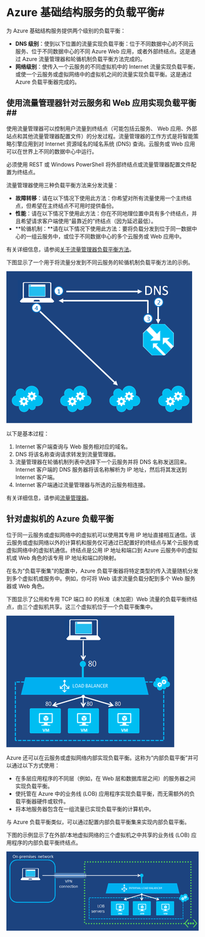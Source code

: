<properties
	pageTitle="Azure 基础结构服务的负载平衡"
	description="介绍 Azure 所支持的两种不同类型的负载平衡：适用于云服务的负载平衡器，以及适用于客户端流量的 Azure 流量管理器。"
	services="virtual-machines"
	documentationCenter=""
	authors="joaoma"
	manager="adinah"
	editor=""/>

<tags
	ms.service="virtual-machines"
	ms.date="07/21/2015"
	wacn.date="01/21/2016"/>


# Azure 基础结构服务的负载平衡#

为 Azure 基础结构服务提供两个级别的负载平衡：

- **DNS 级别**：使到以下位置的流量实现负载平衡：位于不同数据中心的不同云服务、位于不同数据中心的不同 Azure Web 应用，或者外部终结点。这是通过 Azure 流量管理器和轮循机制负载平衡方法完成的。
- **网络级别**：使传入一个云服务的不同虚拟机中的 Internet 流量实现负载平衡，或使一个云服务或虚拟网络中的虚拟机之间的流量实现负载平衡。这是通过 Azure 负载平衡器完成的。

## 使用流量管理器针对云服务和 Web 应用实现负载平衡##

使用流量管理器可以控制用户流量到终结点（可能包括云服务、 Web 应用、外部站点和其他流量管理器配置文件）的分发过程。流量管理器的工作方式是将智能策略引擎应用到对 Internet 资源域名的域名系统 (DNS) 查询。云服务或 Web 应用可以在世界上不同的数据中心中运行。

必须使用 REST 或 Windows PowerShell 将外部终结点或流量管理器配置文件配置为终结点。

流量管理器使用三种负载平衡方法来分发流量：

- **故障转移**：请在以下情况下使用此方法：你希望对所有流量使用一个主终结点，但希望在主终结点不可用时提供备份。
- **性能**：请在以下情况下使用此方法：你在不同地理位置中具有多个终结点，并且希望请求客户端使用“最靠近的”终结点（因为延迟最低）。
- **轮循机制：**请在以下情况下使用此方法：要将负载分发到位于同一数据中心的一组云服务中，或位于不同数据中心的多个云服务或 Web 应用中。

有关详细信息，请参阅[关于流量管理器负载平衡方法](/documentation/articles/traffic-manager-load-balancing-methods)。

下图显示了一个用于将流量分发到不同云服务的轮循机制负载平衡方法的示例。

![loadbalancing](./media/virtual-machines-load-balance/TMSummary.png)

以下是基本过程：

1.	Internet 客户端查询与 Web 服务相对应的域名。
2.	DNS 将该名称查询请求转发到流量管理器。
3.	流量管理器在轮循机制列表中选择下一个云服务并将 DNS 名称发送回来。Internet 客户端的 DNS 服务器将该名称解析为 IP 地址，然后将其发送到 Internet 客户端。
4.	Internet 客户端通过流量管理器与所选的云服务相连接。

有关详细信息，请参阅[流量管理器](/documentation/articles/traffic-manager-overview)。

## 针对虚拟机的 Azure 负载平衡 ##

位于同一云服务或虚拟网络中的虚拟机可以使用其专用 IP 地址直接相互通信。该云服务或虚拟网络以外的计算机和服务仅可通过已配置好的终结点与某个云服务或虚拟网络中的虚拟机通信。终结点是公用 IP 地址和端口到 Azure 云服务中的虚拟机或 Web 角色的该专用 IP 地址和端口的映射。

在名为“负载平衡集”的配置中，Azure 负载平衡器将特定类型的传入流量随机分发到多个虚拟机或服务中。例如，你可将 Web 请求流量负载分配到多个 Web 服务器或 Web 角色。

下图显示了公用和专用 TCP 端口 80 的标准（未加密）Web 流量的负载平衡终结点，由三个虚拟机共享。这三个虚拟机位于一个负载平衡集中。

![loadbalancing](./media/virtual-machines-load-balance/LoadBalancing.png)

Azure 还可以在云服务或虚拟网络内部实现负载平衡。这称为“内部负载平衡”并可以通过以下方式使用：

- 在多层应用程序的不同层（例如，在 Web 层和数据库层之间）的服务器之间实现负载平衡。
- 使托管在 Azure 中的业务线 (LOB) 应用程序实现负载平衡，而无需额外的负载平衡器硬件或软件。
- 将本地服务器包含在一组流量已实现负载平衡的计算机中。

与 Azure 负载平衡类似，可以通过配置内部负载平衡集来实现内部负载平衡。

下图的示例显示了在外部/本地虚拟网络的三个虚拟机之中共享的业务线 (LOB) 应用程序的内部负载平衡终结点。

![loadbalancing](./media/virtual-machines-load-balance/LOBServers.png)

<!-- LINKS -->
